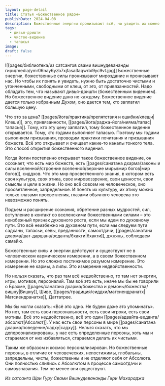 ```yaml
---
layout: page-detail
title: Статья «Божественное рядом»
publishDate: 2024-04-08
description: Божественные энергии пронизывают всё, но увидеть их можно только через очищение от клеш, эго и привязанностей, развив божественное видение (дивья-дришти) ценой долгой тапасьи. Обретая такое видение, йогин осознаёт существование особого мира богов с просветлённой культурой, этикой и ценностями, недоступными обычному восприятию. Духовный рост неизбежно ведёт к контакту с этими силами, которые действуют в измерении лилы и недвойственности, но сохраняют свои уникальные персоны, сливающиеся с Абсолютом.
tags:
  - дивья-дришти
  - чистое-видение
  - тапасья
image: 
draft: false
---
```

![[pages/библиотека/из сатсангов свами вишнудевананды гири/media/ymr06nay6yzb7xjfasa3aqwrbi9yc9vt.jpg]]
 Божественные энергии, божественные силы пронизывают мироздание и пронизывают нас. Но чтобы их понять и увидеть, нужно быть достаточно чистыми и утонченными, свободными от клеш, от эго, от привязанностей. Надо обладать тем, что называют дивья-дришти (божественным видением). Но божественное видение дано не каждому. Божественное видение дается только избранным Духом, оно дается тем, кто заплатил большую цену.

 Что это за цена? [[pages/йога/практика/препятствия и ошибки/клеши|Клеши]], эго, привязанности, [[pages/йога/раджа-йога/нияма/тапас|тапасья]]. Тому, кто эту цену заплатил, тому божественное видение открывается. Тому, кто годами выполняет тапасью. Поэтому мы годами выполняем призывания, проводим практики почитания и призывания божеств. Всё это открывает и очищает какие-то каналы тонкого тела. Это способ открытия божественного видения.

 Когда йогин постепенно открывает такое божественное видение, он осознает, что есть мир божеств, есть [[pages/санатана дхарма/законы и силы вселенной/строение вселенной/верхние миры/мир богов|мир богов]], сиддхов. Что это мир просветленного знания, в котором есть своя культура, своя этика, свое мировоззрение, свои ценности, свои смыслы и цели в жизни. Но оно всё совсем не человеческое, оно просветленное, запредельное. И понять их культуру, их этику можно только глазами просветления, глазами обычного человека это невозможно понять.

 Подъем и расширение сознания, обретение разных мудростей, сил, вступление в контакт со вселенскими божественными силами – это неизбежный признак духовного роста, если мы идем по духовному пути. Это всё неизбежно на духовном пути, если мы следуем пути садханы, тапасьи, севы, преданности, самоотдачи, [[pages/санатана дхарма/шат-даршана/веданта/бхакти|бхакти]], джняны, соблюдаем самайю.

 Божественные силы и энергии действуют и существуют не в человеческом кармическом измерении, а в своем божественном измерении. Но это сложно постижимое разумом измерение. Это измерение не кармы, а лилы. Это измерение недвойственности.

 Но нельзя сказать, что раз там всё недвойственно, то там нет энергии, игры, мотивов, персоналий. Там всё это есть, иначе мы бы не говорили о Брахме, [[pages/санатана дхарма/божества и демоны/божества/вишну|Вишну]], Шиве, [[pages/традиция/сиддхи/матсиендранатх|Матсиендранатхе]], Даттатрее.

 Мы бы могли сказать: «Всё это одно. Не будем даже это упоминать». Но нет, там есть свои персональности, есть свои игроки, есть свои мотивы. Всё это недвойственно, всё это один [[pages/адвайта-веданта/абсолют|Абсолют]]. У нас есть свои персоны в мире [[pages/санатана дхарма/поведение/садху|садху]]. Нельзя сказать, что мы деперсонализированы, у нас есть определенные персоны, хоть мы и стараемся от них избавляться, стараемся делать их чистыми.

 Таким же образом и космос персонализирован. Но божественные персоны, в отличие от человеческих, непостижимы, глобальны, запредельны, чисты, божественны и не отделяют себя от Абсолюта. Они полностью слились с Абсолютом в процессе самоотдачи и самоузнавания. Тем не менее они существуют.

*Из сатсанга Шри Гуру Свами Вишнудевананды Гири Махараджа*
